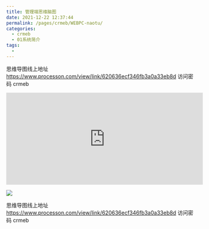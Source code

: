 ```yaml
---
title: 管理端思维脑图
date: 2021-12-22 12:37:44
permalink: /pages/crmeb/WEBPC-naotu/
categories:
  - crmeb
  - 01系统简介
tags:
  - 
---
```

思维导图线上地址 https://www.processon.com/view/link/620636ecf346fb3a0a33eb8d    访问密码 crmeb

<iframe id="embed_dom" name="embed_dom" frameborder="0" style="display:block;width:525px; height:245px;" src="https://www.processon.com/embed/6206354e7d9c085d1620fdf7"></iframe>

![](https://cdn.jsdelivr.net/gh/xbdazz/mypic/img/202202120930338.png)

思维导图线上地址 https://www.processon.com/view/link/620636ecf346fb3a0a33eb8d    访问密码 crmeb